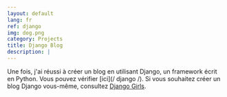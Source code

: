```yaml
---
layout: default
lang: fr
ref: django
img: dog.png
category: Projects
title: Django Blog
description: |
---
```

Une fois, j'ai réussi à créer un blog en utilisant Django, un framework écrit en Python.
Vous pouvez vérifier [ici](/ django /).
Si vous souhaitez créer un blog Django vous-même, consultez [Django Girls](https://djangogirls.org/).
